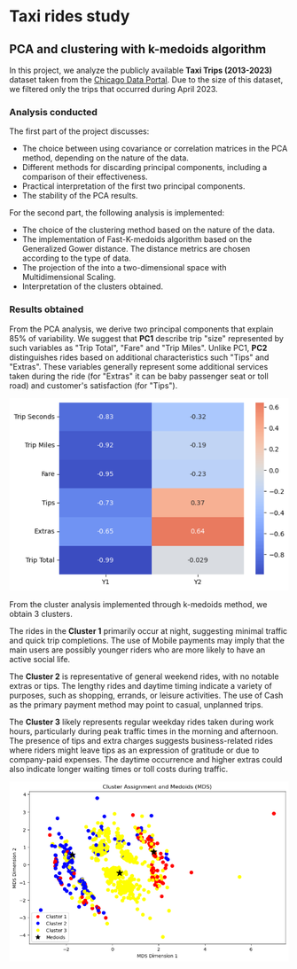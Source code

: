 # Taxi rides study
## PCA and clustering with k-medoids algorithm

In this project, we analyze the publicly available **Taxi Trips (2013-2023)** dataset taken from the [Chicago Data Portal](https://data.cityofchicago.org/). Due to the size of this dataset, we filtered only the trips that occurred during April 2023.

### Analysis conducted

The first part of the project discusses:
- The choice between using covariance or correlation matrices in the PCA method, depending on the nature of the data.
- Different methods for discarding principal components, including a comparison of their effectiveness.
- Practical interpretation of the first two principal components.
- The stability of the PCA results.

For the second part, the following analysis is implemented:
- The choice of the clustering method based on the nature of the data.
- The implementation of Fast-K-medoids algorithm based on the Generalized Gower distance. The distance metrics are chosen according to the type of data.
- The projection of the into a two-dimensional space with Multidimensional Scaling.
- Interpretation of the clusters obtained.


### Results obtained

From the PCA analysis, we derive two principal components that explain 85% of variability. We suggest that **PC1** describe trip "size" represented by such variables as "Trip Total", "Fare" and "Trip Miles". Unlike PC1, **PC2** distinguishes rides based on additional characteristics such "Tips" and "Extras". These variables generally represent some additional services taken during the ride (for "Extras" it can be baby passenger seat or toll road) and customer's satisfaction (for "Tips"). 

![PCA results](./data/PCA.png)

From the cluster analysis implemented through k-medoids method, we obtain 3 clusters.

The rides in the **Cluster 1** primarily occur at night, suggesting minimal traffic and quick trip completions. The use of Mobile payments may imply that the main users are possibly younger riders who are more likely to have an active social life.

The **Cluster 2** is representative of general weekend rides, with no notable extras or tips. The lengthy rides and daytime timing indicate a variety of purposes, such as shopping, errands, or leisure activities. The use of Cash as the primary payment method may point to casual, unplanned trips.

The **Cluster 3** likely represents regular weekday rides taken during work hours, particularly during peak traffic times in the morning and afternoon. The presence of tips and extra charges suggests business-related rides where riders might leave tips as an expression of gratitude or due to company-paid expenses. The daytime occurrence and higher extras could also indicate longer waiting times or toll costs during traffic.

![Clusters](./data/Clustering.png)




